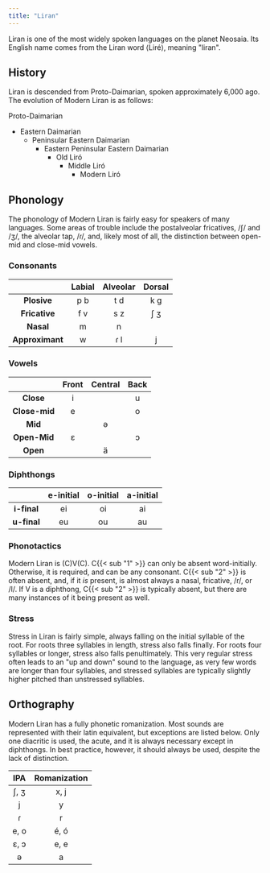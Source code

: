 ```yaml
---
title: "Liran"
---
```


Liran is one of the most widely spoken languages on the planet Neosaia.
Its English name comes from the Liran word ⟨Liré⟩, meaning "liran". 

## History

Liran is descended from Proto-Daimarian, spoken approximately 6,000 ago. 
The evolution of Modern Liran is as follows:

Proto-Daimarian
- Eastern Daimarian
  - Peninsular Eastern Daimarian
    - Eastern Peninsular Eastern Daimarian
      - Old Liró
        - Middle Liró
          - Modern Liró

## Phonology

The phonology of Modern Liran is fairly easy for speakers of many languages. 
Some areas of trouble include the postalveolar fricatives, /ʃ/ and /ʒ/, the alveolar tap, /ɾ/, and, likely most of all, the distinction between open-mid and close-mid vowels. 

### Consonants

|                 | Labial | Alveolar | Dorsal |
|:---------------:|:------:|:--------:|:------:|
|   **Plosive**   |   p b  |    t d   |   k g  |
|  **Fricative**  |   f v  |    s z   |   ʃ ʒ  |
|    **Nasal**    |    m   |     n    |        |
| **Approximant** |    w   |    ɾ l   |    j   |

### Vowels

|               | Front | Central | Back |
|:-------------:|:-----:|:-------:|:----:|
|   **Close**   |   i   |         |   u  |
| **Close-mid** |   e   |         |   o  |
|    **Mid**    |       |    ə    |      |
|  **Open-Mid** |   ɛ   |         |   ɔ  |
|    **Open**   |       |    ä    |      |

### Diphthongs

|             | e-initial | o-initial | a-initial |
|:-----------:|:---------:|:---------:|:---------:|
| **i-final** |     ei    |     oi    |     ai    |
| **u-final** |     eu    |     ou    |     au    |

### Phonotactics

Modern Liran is (C)V(C).
C{{< sub "1" >}} can only be absent word-initially. Otherwise, it is required, and can be any consonant. 
C{{< sub "2" >}} is often absent, and, if it _is_ present, is almost always a nasal, fricative, /r/, or /l/.
If V is a diphthong, C{{< sub "2" >}} is typically absent, but there are many instances of it being present as well. 

### Stress

Stress in Liran is fairly simple, always falling on the initial syllable of the root. 
For roots three syllables in length, stress also falls finally.
For roots four syllables or longer, stress also falls penultimately.
This very regular stress often leads to an "up and down" sound to the language, as very few words are longer than four syllables, and stressed syllables are typically slightly higher pitched than unstressed syllables.

## Orthography

Modern Liran has a fully phonetic romanization. 
Most sounds are represented with their latin equivalent, but exceptions are listed below.
Only one diacritic is used, the acute, and it is always necessary except in diphthongs.
In best practice, however, it should always be used, despite the lack of distinction.

|  IPA | Romanization |
|:----:|:------------:|
| ʃ, ʒ |     x, j     |
|   j  |       y      |
|   ɾ  |       r      |
| e, o |     é, ó     |
| ɛ, ɔ |     e, e     |
|   ə  |       a      |


